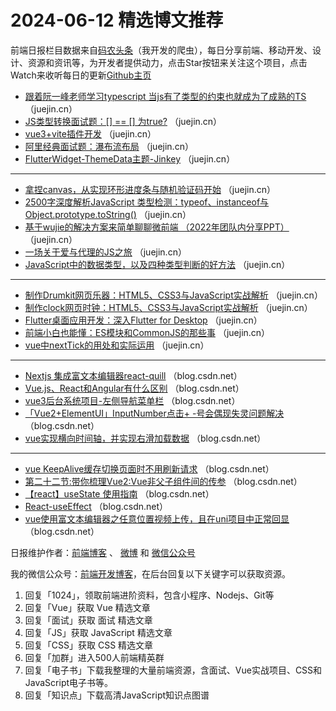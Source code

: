 # 2024-06-12 精选博文推荐

前端日报栏目数据来自[码农头条](http://toutiao.qdkfweb.cn/)（我开发的爬虫），每日分享前端、移动开发、设计、资源和资讯等，为开发者提供动力，点击Star按钮来关注这个项目，点击Watch来收听每日的更新[Github主页](https://github.com/kujian/frontendDaily)
* [跟着阮一峰老师学习typescript  当js有了类型的约束也就成为了成熟的TS](https://juejin.cn/post/7376861773837910053) （juejin.cn）
* [JS类型转换面试题：[] == [] 为true?](https://juejin.cn/post/7378028569690390569) （juejin.cn）
* [vue3+vite插件开发](https://juejin.cn/post/7377561821219848192) （juejin.cn）
* [阿里经典面试题：瀑布流布局](https://juejin.cn/post/7377683176229470235) （juejin.cn）
* [FlutterWidget-ThemeData主题-Jinkey](https://juejin.cn/post/7378352842115203123) （juejin.cn）

***
* [拿捏canvas，从实现环形进度条与随机验证码开始](https://juejin.cn/post/7378014138138886195) （juejin.cn）
* [2500字深度解析JavaScript 类型检测：typeof、instanceof与Object.prototype.toString()](https://juejin.cn/post/7378146751067537423) （juejin.cn）
* [基于wujie的解决方案来简单聊聊微前端 （2022年团队内分享PPT）](https://juejin.cn/post/7377567987119620147) （juejin.cn）
* [一场关于爱与代理的JS之旅](https://juejin.cn/post/7377694677275246592) （juejin.cn）
* [JavaScript中的数据类型，以及四种类型判断的好方法](https://juejin.cn/post/7377901375001083967) （juejin.cn）

***
* [制作Drumkit网页乐器：HTML5、CSS3与JavaScript实战解析](https://juejin.cn/post/7377644162828058633) （juejin.cn）
* [制作clock网页时钟：HTML5、CSS3与JavaScript实战解析](https://juejin.cn/post/7377664582730645523) （juejin.cn）
* [Flutter桌面应用开发：深入Flutter for Desktop](https://juejin.cn/post/7378015213347913791) （juejin.cn）
* [前端小白也能懂：ES模块和CommonJS的那些事](https://juejin.cn/post/7377798028462866432) （juejin.cn）
* [vue中nextTick的用处和实际运用](https://juejin.cn/post/7377672990408474633) （juejin.cn）

***
* [Nextjs 集成富文本编辑器react-quill](https://blog.csdn.net/qq_50909707/article/details/139603226) （blog.csdn.net）
* [Vue.js、React和Angular有什么区别](https://blog.csdn.net/linzhongshu/article/details/139562881) （blog.csdn.net）
* [vue3后台系统项目-左侧导航菜单栏](https://blog.csdn.net/z329600208z/article/details/139586408) （blog.csdn.net）
* [「Vue2+ElementUI」InputNumber点击+ -号会偶现失灵问题解决](https://blog.csdn.net/dashenfeng1/article/details/139498897) （blog.csdn.net）
* [vue实现横向时间轴，并实现右滑加载数据](https://blog.csdn.net/weixin_46561899/article/details/139587113) （blog.csdn.net）

***
* [vue KeepAlive缓存切换页面时不用刷新请求](https://blog.csdn.net/u011857538/article/details/139599816) （blog.csdn.net）
* [第二十二节:带你梳理Vue2:Vue非父子组件间的传参](https://blog.csdn.net/fjiex/article/details/139607258) （blog.csdn.net）
* [【react】useState 使用指南](https://blog.csdn.net/xuelian3015/article/details/139607535) （blog.csdn.net）
* [React-useEffect](https://blog.csdn.net/qq_35260673/article/details/139611541) （blog.csdn.net）
* [vue使用富文本编辑器之任意位置视频上传，且在uni项目中正常回显](https://blog.csdn.net/Beibeirofeng/article/details/139548473) （blog.csdn.net）

日报维护作者：[前端博客](https://qdkfweb.cn/) 、 [微博](http://weibo.com/kujian) 和 [微信公众号](https://open.weixin.qq.com/qr/code?username=caibaojian_com)

我的微信公众号：[前端开发博客](https://open.weixin.qq.com/qr/code?username=caibaojian_com)，在后台回复以下关键字可以获取资源。

1. 回复「1024」，领取前端进阶资料，包含小程序、Nodejs、Git等
2. 回复「Vue」获取 Vue 精选文章
3. 回复「面试」获取 面试 精选文章
4. 回复「JS」获取 JavaScript 精选文章
5. 回复「CSS」获取 CSS 精选文章
6. 回复「加群」进入500人前端精英群
7. 回复「电子书」下载我整理的大量前端资源，含面试、Vue实战项目、CSS和JavaScript电子书等。
8. 回复「知识点」下载高清JavaScript知识点图谱